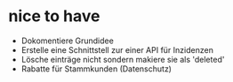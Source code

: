 # nice to have

* Dokomentiere Grundidee
* Erstelle eine Schnittstell zur einer API für Inzidenzen
* Lösche einträge nicht sondern makiere sie als 'deleted'
* Rabatte für Stammkunden (Datenschutz)